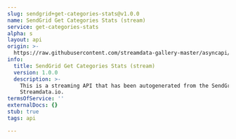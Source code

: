 ```yaml
---
slug: sendgrid+get-categories-stats@v1.0.0
name: SendGrid Get Categories Stats (stream)
service: get-categories-stats
alpha: s
layout: api
origin: >-
  https://raw.githubusercontent.com/streamdata-gallery-master/asyncapi/master/_listings/sendgrid/sendgrid-get-categories-stats-stream-async.md
info:
  title: SendGrid Get Categories Stats (stream)
  version: 1.0.0
  description: >-
    This is a streaming API that has been autogenerated from the SendGrid using
    Streamdata.io.
termsOfService: ''
externalDocs: {}
stub: true
tags: api

---
```

